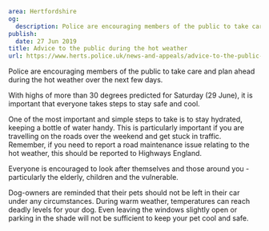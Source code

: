 ```yaml
area: Hertfordshire
og:
  description: Police are encouraging members of the public to take care and plan ahead during the hot weather over the next few days.
publish:
  date: 27 Jun 2019
title: Advice to the public during the hot weather
url: https://www.herts.police.uk/news-and-appeals/advice-to-the-public-during-the-hot-weather-0426
```

Police are encouraging members of the public to take care and plan ahead during the hot weather over the next few days.

With highs of more than 30 degrees predicted for Saturday (29 June), it is important that everyone takes steps to stay safe and cool.

One of the most important and simple steps to take is to stay hydrated, keeping a bottle of water handy. This is particularly important if you are travelling on the roads over the weekend and get stuck in traffic. Remember, if you need to report a road maintenance issue relating to the hot weather, this should be reported to Highways England.

Everyone is encouraged to look after themselves and those around you - particularly the elderly, children and the vulnerable.

Dog-owners are reminded that their pets should not be left in their car under any circumstances. During warm weather, temperatures can reach deadly levels for your dog. Even leaving the windows slightly open or parking in the shade will not be sufficient to keep your pet cool and safe.
